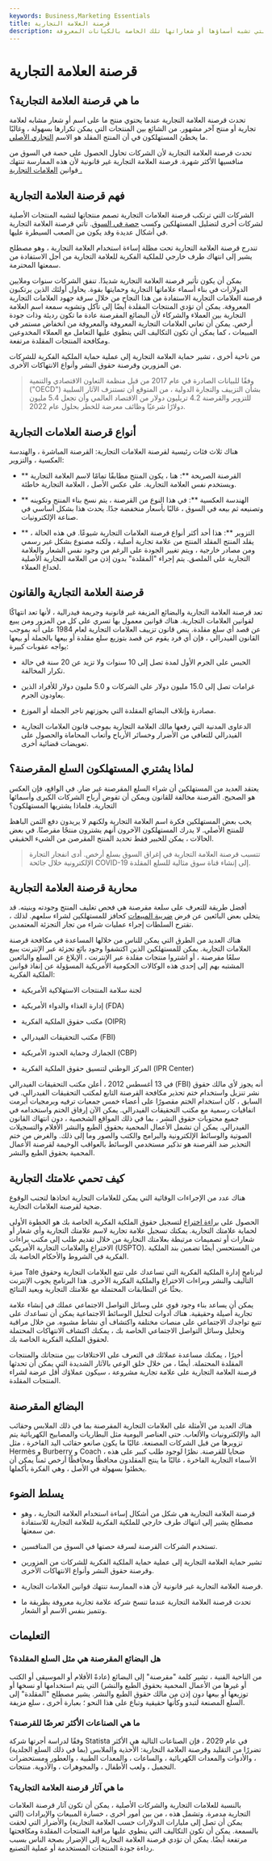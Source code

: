 ```yaml
---
keywords: Business,Marketing Essentials
title: قرصنة العلامة التجارية
description: تشير قرصنة العلامة التجارية إلى عملية صنع وبيع المنتجات التي تشبه أسماؤها أو شعاراتها تلك الخاصة بالكيانات المعروفة.
---
```


# قرصنة العلامة التجارية
## ما هي قرصنة العلامة التجارية؟

تحدث قرصنة العلامة التجارية عندما يحتوي منتج ما على اسم أو شعار مشابه لعلامة تجارية أو منتج آخر مشهور. من الشائع بين المنتجات التي يمكن تكرارها بسهولة ، وغالبًا ما يخطئ المستهلكون في أن المنتج المقلد هو الاسم [التجاري الأصلي](/brand).

تحدث قرصنة العلامة التجارية لأن الشركات تحاول الحصول على حصة في السوق من منافسيها الأكثر شهرة. قرصنة العلامة التجارية غير قانونية لأن هذه الممارسة تنتهك قوانين [العلامات التجارية .](/trademark)

## فهم قرصنة العلامة التجارية

الشركات التي ترتكب قرصنة العلامات التجارية تصمم منتجاتها لتشبه المنتجات الأصلية لشركات أخرى لتضليل المستهلكين وكسب [حصة في السوق](/marketshare). تأتي قرصنة العلامة التجارية في أشكال عديدة وقد يكون من الصعب السيطرة عليها.

تندرج قرصنة العلامة التجارية تحت مظلة إساءة استخدام العلامة التجارية ، وهو مصطلح يشير إلى انتهاك طرف خارجي للملكية الفكرية للعلامة التجارية من أجل الاستفادة من سمعتها المحترمة.

يمكن أن يكون تأثير قرصنة العلامة التجارية شديدًا. تنفق الشركات سنوات وملايين الدولارات في بناء أسماء علاماتها التجارية وحمايتها بقوة. يحاول أولئك الذين يرتكبون قرصنة العلامات التجارية الاستفادة من هذا النجاح من خلال سرقة جهود العلامات التجارية المعروفة. يمكن أن تؤدي المنتجات المقلدة أيضًا إلى تآكل وتشويه سمعة اسم العلامة التجارية بين العملاء والشركاء لأن البضائع المقرصنة عادة ما تكون رديئة وذات جودة أرخص. يمكن أن تعاني العلامات التجارية المعروفة والمعروفة من انخفاض مستمر في المبيعات ، كما يمكن أن تكون التكاليف التي ينطوي عليها التعامل مع العملاء المخدوعين ومكافحة المنتجات المقلدة مرتفعة.

من ناحية أخرى ، تشير حماية العلامة التجارية إلى عملية حماية الملكية الفكرية للشركات من المزورين وقرصنة حقوق النشر وأنواع الانتهاكات الأخرى.

> وفقًا للبيانات الصادرة في عام 2017 من قبل منظمة التعاون الاقتصادي والتنمية ("OECD") بشأن التزييف والتجارة الدولية ، من المتوقع أن تستنزف الآثار السلبية للتزوير والقرصنة 4.2 تريليون دولار من الاقتصاد العالمي وأن تجعل 5.4 مليون دولارًا شرعيًا وظائف معرضة للخطر بحلول عام 2022.

>

## أنواع قرصنة العلامات التجارية

هناك ثلاث فئات رئيسية لقرصنة العلامات التجارية: القرصنة المباشرة ، والهندسة العكسية ، والتزوير:

- ** القرصنة الصريحة **: هنا ، يكون المنتج مطابقًا تمامًا لاسم العلامة التجارية ويستخدم نفس العلامة التجارية. على عكس الأصل ، العلامة التجارية خاطئة.

- ** الهندسة العكسية **: في هذا النوع من القرصنة ، يتم نسخ بناء المنتج وتكوينه وتصنيعه ثم بيعه في السوق ، غالبًا بأسعار منخفضة جدًا. يحدث هذا بشكل أساسي في صناعة الإلكترونيات.

- ** التزوير **: هذا أحد أكثر أنواع قرصنة العلامات التجارية شيوعًا. في هذه الحالة ، يقلد المنتج المقلد المنتج من علامة تجارية أصلية ، ولكنه مصنوع بشكل غير رسمي ومن مصادر خارجية ، ويتم تغيير الجودة على الرغم من وجود نفس الشعار والعلامة التجارية على الملصق. يتم إجراء "المقلدة" بدون إذن من العلامة التجارية الأصلية لخداع العملاء.

## قرصنة العلامة التجارية والقانون

تعد قرصنة العلامة التجارية والبضائع المزيفة غير قانونية وجريمة فيدرالية ، لأنها تعد انتهاكًا لقوانين العلامات التجارية. هناك قوانين معمول بها تسري على كل من المزور ومن يبيع عن قصد أي سلع مقلدة. ينص قانون تزييف العلامات التجارية لعام 1984 على أنه بموجب القانون الفيدرالي ، فإن أي فرد يقوم عن قصد بتوزيع سلع مقلدة أو بيعها بالجملة أو بيعها يواجه عقوبات كبيرة:

- الحبس على الجرم الأول لمدة تصل إلى 10 سنوات ولا تزيد عن 20 سنة في حالة تكرار المخالفة.

- غرامات تصل إلى 15.0 مليون دولار على الشركات و 5.0 مليون دولار للأفراد الذين يعاودون الجرم.

- مصادرة وإتلاف البضائع المقلدة التي بحوزتهم تاجر الجملة أو الموزع.

- الدعاوى المدنية التي رفعها مالك العلامة التجارية بموجب قانون العلامات التجارية الفيدرالي للتعافي من الأضرار وخسائر الأرباح وأتعاب المحاماة والحصول على تعويضات قضائية أخرى.

## لماذا يشتري المستهلكون السلع المقرصنة؟

يعتقد العديد من المستهلكين أن شراء السلع المقرصنة غير ضار. في الواقع، فإن العكس هو الصحيح. القرصنة مخالفة للقانون ويمكن أن تقوض أرباح الشركات الكبرى وأسمائها التجارية. فلماذا يشتريها المستهلكون؟

يحب بعض المستهلكين فكرة اسم العلامة التجارية ولكنهم لا يريدون دفع الثمن الباهظ للمنتج الأصلي. لا يدرك المستهلكون الآخرون أنهم يشترون منتجًا مقرصنًا. في بعض الحالات ، يمكن للخبير فقط تحديد المنتج المقرصن من الشيء الحقيقي.

> تتسبب قرصنة العلامة التجارية في إغراق السوق بسلع أرخص. أدى انفجار التجارة الإلكترونية خلال جائحة COVID-19 إلى إنشاء قناة سوق مثالية للسلع المقلدة.

>

## محاربة قرصنة العلامة التجارية

أفضل طريقة للتعرف على سلعة مقرصنة هي فحص تغليف المنتج وجودته وبنيته. قد يتخلى بعض البائعين عن فرض [ضريبة المبيعات](/salestax) كحافز للمستهلكين لشراء سلعهم. لذلك ، تقترح السلطات إجراء عمليات شراء من تجار التجزئة المعتمدين.

هناك العديد من الطرق التي يمكن للناس من خلالها المساعدة في مكافحة قرصنة العلامات التجارية. يمكن للمستهلكين الذين اكتشفوا وجود بائع تجزئة عبر الإنترنت يبيع سلعًا مقرصنة ، أو اشتروا منتجات مقلدة عبر الإنترنت ، الإبلاغ عن السلع والبائعين المشتبه بهم إلى إحدى هذه الوكالات الحكومية الأمريكية المسؤولة عن إنفاذ قوانين الملكية الفكرية:

- لجنة سلامة المنتجات الاستهلاكية الأمريكية

- إدارة الغذاء والدواء الأمريكية (FDA)

- مكتب حقوق الملكية الفكرية (OIPR)

- مكتب التحقيقات الفيدرالي (FBI)

- الجمارك وحماية الحدود الأمريكية (CBP)

- المركز الوطني لتنسيق حقوق الملكية الفكرية (IPR Center)

في 13 أغسطس 2012 ، أعلن مكتب التحقيقات الفيدرالي (FBI) أنه يجوز لأي مالك حقوق نشر تنزيل واستخدام ختم تحذير مكافحة القرصنة التابع لمكتب التحقيقات الفيدرالي. في السابق ، كان استخدام الختم مقصورًا على أعضاء خمس جمعيات ترفيه وبرمجيات أبرمت اتفاقيات رسمية مع مكتب التحقيقات الفيدرالي. يمكن الآن إرفاق الختم واستخدامه في جميع محتويات حقوق النشر ، بما في ذلك المواقع الشخصية ، دون انتهاك القانون الفيدرالي. يمكن أن تشمل الأعمال المحمية بحقوق الطبع والنشر الأفلام والتسجيلات الصوتية والوسائط الإلكترونية والبرامج والكتب والصور وما إلى ذلك. والغرض من ختم التحذير ضد القرصنة هو تذكير مستخدمي الوسائط بالعواقب الوخيمة لقرصنة الأعمال المحمية بحقوق الطبع والنشر.

## كيف تحمي علامتك التجارية

هناك عدد من الإجراءات الوقائية التي يمكن للعلامات التجارية اتخاذها لتجنب الوقوع ضحية لقرصنة العلامات التجارية.

الحصول على [براءة اختراع](/patent) لتسجيل حقوق الملكية الفكرية الخاصة بك هو الخطوة الأولى لحماية علامتك التجارية. يمكنك تسجيل علامة تجارية لاسم علامتك التجارية وأي شعار أو شعارات أو تصميمات مرتبطة بعلامتك التجارية من خلال تقديم طلب إلى مكتب براءات الاختراع والعلامات التجارية الأمريكي (USPTO). من المستحسن أيضًا تضمين بند الملكية الفكرية في الشروط والأحكام الخاصة بك.

ميزة Tale لبرنامج إدارة الملكية الفكرية التي تساعدك على تتبع العلامات التجارية وحقوق التأليف والنشر وبراءات الاختراع والملكية الفكرية الأخرى. هذا البرنامج يجوب الإنترنت بحثًا عن التطابقات المحتملة مع علامتك التجارية ويعيد النتائج.

يمكن أن يساعد بناء وجود قوي على وسائل التواصل الاجتماعي عملك في إنشاء علامة تجارية أصيلة وحقيقية. هناك أدوات لتحليل الوسائط الاجتماعية يمكن أن تساعدك على تتبع تواجدك الاجتماعي على منصات مختلفة واكتشاف أي نشاط مشبوه. من خلال مراقبة وتحليل وسائل التواصل الاجتماعي الخاصة بك ، يمكنك اكتشاف الانتهاكات المحتملة لحقوق الملكية الفكرية الخاصة بك.

أخيرًا ، يمكنك مساعدة عملائك في التعرف على الاختلافات بين منتجاتك والمنتجات المقلدة المحتملة. أيضًا ، من خلال خلق الوعي بالآثار الشديدة التي يمكن أن تحدثها قرصنة العلامة التجارية على علامة تجارية مشروعة ، سيكون عملاؤك أقل عرضة لشراء المنتجات المقلدة.

## البضائع المقرصنة

هناك العديد من الأمثلة على العلامات التجارية المقرصنة بما في ذلك الملابس وحقائب اليد والإلكترونيات والألعاب. حتى العناصر اليومية مثل البطاريات والمصابيح الكهربائية يتم تزويرها من قبل الشركات المصنعة. غالبًا ما يكون صانعو حقائب اليد الفاخرة ، مثل Hermès و Burberry و Coach ، ضحايا للقرصنة. نظرًا لوجود طلب كبير على هذه الأسماء التجارية الفاخرة ، غالبًا ما ينتج المقلدون محافظًا ومحافظًا أرخص ثمناً يمكن أن يخطئوا بسهولة في الأصل ، وهي الفكرة بأكملها.

## يسلط الضوء

- قرصنة العلامة التجارية هي شكل من أشكال إساءة استخدام العلامة التجارية ، وهو مصطلح يشير إلى انتهاك طرف خارجي للملكية الفكرية للعلامة التجارية للاستفادة من سمعتها.

- تستخدم الشركات القرصنة لسرقة حصتها في السوق من المنافسين.

- تشير حماية العلامة التجارية إلى عملية حماية الملكية الفكرية للشركات من المزورين وقرصنة حقوق النشر وأنواع الانتهاكات الأخرى.

- قرصنة العلامة التجارية غير قانونية لأن هذه الممارسة تنتهك قوانين العلامات التجارية.

- تحدث قرصنة العلامة التجارية عندما تنسخ شركة علامة تجارية معروفة بطريقة ما وتتميز بنفس الاسم أو الشعار.

## التعليمات

### هل البضائع المقرصنة هي مثل السلع المقلدة؟

من الناحية الفنية ، تشير كلمة "مقرصنة" إلى البضائع (عادةً الأفلام أو الموسيقى أو الكتب أو غيرها من الأعمال المحمية بحقوق الطبع والنشر) التي يتم استخدامها أو نسخها أو توزيعها أو بيعها دون إذن من مالك حقوق الطبع والنشر. يشير مصطلح "المقلدة" إلى السلع المصنعة لتبدو وكأنها حقيقية وتباع على هذا النحو ؛ بعبارة أخرى ، سلع مزيفة.

### ما هي الصناعات الأكثر تعرضًا للقرصنة؟

وفقًا لدراسة أجرتها شركة Statista في عام 2029 ، فإن الصناعات التالية هي الأكثر تضررًا من التقليد وقرصنة العلامة التجارية: الأحذية والملابس (بما في ذلك السلع الجلدية) ، والأدوات والمعدات الكهربائية ، والساعات ، والمعدات الطبية ، والعطور ومستحضرات التجميل ، ولعب الأطفال ، والمجوهرات ، والأدوية. منتجات.

### ما هي آثار قرصنة العلامة التجارية؟

بالنسبة للعلامات التجارية والشركات الأصلية ، يمكن أن تكون آثار قرصنة العلامات التجارية مدمرة. وتشمل هذه ، من بين أمور أخرى ، خسارة المبيعات والإيرادات (التي يمكن أن تصل إلى مليارات الدولارات حسب العلامة التجارية) والأضرار التي لحقت بالسمعة. يمكن أن تكون التكاليف التي ينطوي عليها مراقبة المنتجات المقلدة ومكافحتها مرتفعة أيضًا. يمكن أن تؤدي قرصنة العلامة التجارية إلى الإضرار بصحة الناس بسبب رداءة جودة المنتجات المستخدمة أو عملية التصنيع.

